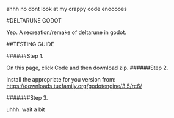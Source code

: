 
ahhh no dont look at my crappy code enooooes

#DELTARUNE GODOT

Yep. A recreation/remake of deltarune in godot.

##TESTING GUIDE

######Step 1.

On this page, click Code and then download zip.
######Step 2.

Install the appropriate for you version from:
https://downloads.tuxfamily.org/godotengine/3.5/rc6/

#######Step 3.

uhhh. wait a bit
